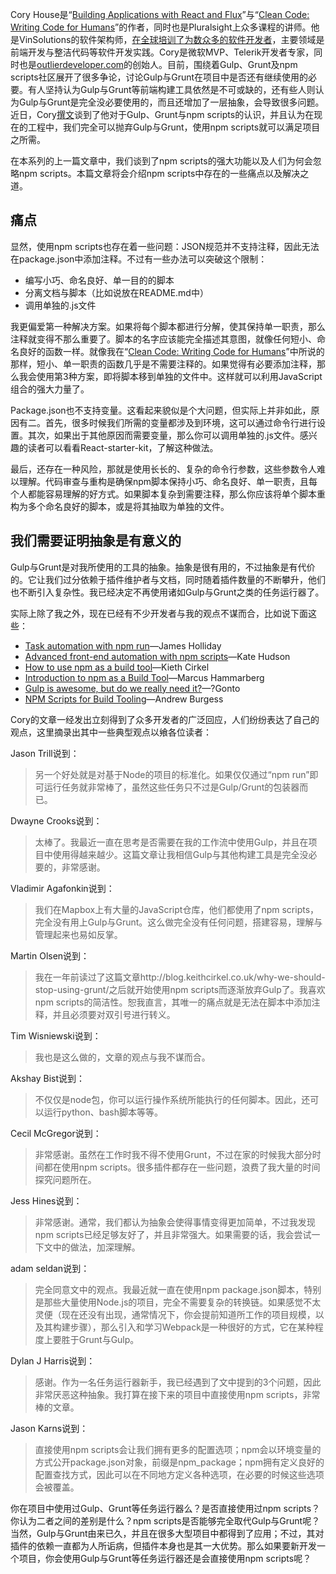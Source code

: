 <!--id: 9f7152e933d51b3857fe8200107579c2-->
<!--date: 2017-07-07 09:20-->
<!--tags: gulp,grunt,自动化-->
<!--nature: reprint-->
<!--link: http://www.infoq.com/cn/news/2016/02/gulp-grunt-npm-scripts-part3/-->
<!--keywords: npm,gulp,fis3,自动化,npm scripts-->

Cory House是“[Building Applications with React and Flux](https://www.pluralsight.com/courses/react-flux-building-applications)”与“[Clean Code: Writing Code for Humans](https://www.google.com/url?sa=t&rct=j&q=&esrc=s&source=web&cd=1&cad=rja&uact=8&ved=0ahUKEwiK1pXx89nJAhUujoMKHeuWAEUQFggcMAA&url=https%3A%2F%2Fwww.pluralsight.com%2Fcourses%2Fwriting-clean-code-humans&usg=AFQjCNEBfkBoN-IgCn_1jFUqWDAUIxcmAw&sig2=Ub9Wup4k4mrw_ffPgYu3tA)”的作者，同时也是Pluralsight上众多课程的讲师。他是VinSolutions的软件架构师，[在全球培训了为数众多的软件开发者](http://www.bitnative.com/training/)，主要领域是前端开发与整洁代码等软件开发实践。Cory是微软MVP、Telerik开发者专家，同时也是[outlierdeveloper.com](http://www.outlierdeveloper.com/)的创始人。目前，围绕着Gulp、Grunt及npm scripts社区展开了很多争论，讨论Gulp与Grunt在项目中是否还有继续使用的必要。有人坚持认为Gulp与Grunt等前端构建工具依然是不可或缺的，还有些人则认为Gulp与Grunt是完全没必要使用的，而且还增加了一层抽象，会导致很多问题。近日，Cory[撰文](https://medium.freecodecamp.com/why-i-left-gulp-and-grunt-for-npm-scripts-3d6853dd22b8#.a0ulmy8bk)谈到了他对于Gulp、Grunt与npm scripts的认识，并且认为在现在的工程中，我们完全可以抛弃Gulp与Grunt，使用npm scripts就可以满足项目之所需。

<!--more-->

在本系列的上一篇文章中，我们谈到了npm scripts的强大功能以及人们为何会忽略npm scripts。本篇文章将会介绍npm scripts中存在的一些痛点以及解决之道。

## 痛点

显然，使用npm scripts也存在着一些问题：JSON规范并不支持注释，因此无法在package.json中添加注释。不过有一些办法可以突破这个限制：

- 编写小巧、命名良好、单一目的的脚本
- 分离文档与脚本（比如说放在README.md中）
- 调用单独的.js文件

我更偏爱第一种解决方案。如果将每个脚本都进行分解，使其保持单一职责，那么注释就变得不那么重要了。脚本的名字应该能完全描述其意图，就像任何短小、命名良好的函数一样。就像我在“[Clean Code: Writing Code for Humans](https://www.pluralsight.com/courses/writing-clean-code-humans)”中所说的那样，短小、单一职责的函数几乎是不需要注释的。如果觉得有必要添加注释，那么我会使用第3种方案，即将脚本移到单独的文件中。这样就可以利用JavaScript组合的强大力量了。

Package.json也不支持变量。这看起来貌似是个大问题，但实际上并非如此，原因有二。首先，很多时候我们所需的变量都涉及到环境，这可以通过命令行进行设置。其次，如果出于其他原因而需要变量，那么你可以调用单独的.js文件。感兴趣的读者可以看看React-starter-kit，了解这种做法。

最后，还存在一种风险，那就是使用长长的、复杂的命令行参数，这些参数令人难以理解。代码审查与重构是确保npm脚本保持小巧、命名良好、单一职责，且每个人都能容易理解的好方式。如果脚本复杂到需要注释，那么你应该将单个脚本重构为多个命名良好的脚本，或是将其抽取为单独的文件。

## 我们需要证明抽象是有意义的

Gulp与Grunt是对我所使用的工具的抽象。抽象是很有用的，不过抽象是有代价的。它让我们过分依赖于插件维护者与文档，同时随着插件数量的不断攀升，他们也不断引入复杂性。我已经决定不再使用诸如Gulp与Grunt之类的任务运行器了。

实际上除了我之外，现在已经有不少开发者与我的观点不谋而合，比如说下面这些：

- [Task automation with npm run](http://substack.net/task_automation_with_npm_run)—James Holliday
- [Advanced front-end automation with npm scripts](https://www.youtube.com/watch?v=0RYETb9YVrk)—Kate Hudson
- [How to use npm as a build tool](http://blog.keithcirkel.co.uk/how-to-use-npm-as-a-build-tool/)—Kieth Cirkel
- [Introduction to npm as a Build Tool](http://app.pluralsight.com/courses/npm-build-tool-introduction)—Marcus Hammarberg
- [Gulp is awesome, but do we really need it?](http://gon.to/2015/02/26/gulp-is-awesome-but-do-we-really-need-it/)—?Gonto
- [NPM Scripts for Build Tooling](http://code.tutsplus.com/courses/npm-scripts-for-build-tooling)—Andrew Burgess

Cory的文章一经发出立刻得到了众多开发者的广泛回应，人们纷纷表达了自己的观点，这里摘录出其中一些典型观点以飨各位读者：

Jason Trill说到：

> 另一个好处就是对基于Node的项目的标准化。如果仅仅通过“npm run”即可运行任务就非常棒了，虽然这些任务只不过是Gulp/Grunt的包装器而已。

Dwayne Crooks说到：

> 太棒了。我最近一直在思考是否需要在我的工作流中使用Gulp，并且在项目中使用得越来越少。这篇文章让我相信Gulp与其他构建工具是完全没必要的，非常感谢。

Vladimir Agafonkin说到：

> 我们在Mapbox上有大量的JavaScript仓库，他们都使用了npm scripts，完全没有用上Gulp与Grunt。这么做完全没有任何问题，搭建容易，理解与管理起来也易如反掌。

Martin Olsen说到：

> 我在一年前读过了这篇文章http://blog.keithcirkel.co.uk/why-we-should-stop-using-grunt/之后就开始使用npm scripts而逐渐放弃Gulp了。我喜欢npm scripts的简洁性。恕我直言，其唯一的痛点就是无法在脚本中添加注释，并且必须要对双引号进行转义。

Tim Wisniewski说到：

> 我也是这么做的，文章的观点与我不谋而合。

Akshay Bist说到：

> 不仅仅是node包，你可以运行操作系统所能执行的任何脚本。因此，还可以运行python、bash脚本等等。

Cecil McGregor说到：

> 非常感谢。虽然在工作时我不得不使用Grunt，不过在家的时候我大部分时间都在使用npm scripts。很多插件都存在一些问题，浪费了我大量的时间探究问题所在。

Jess Hines说到：

> 非常感谢。通常，我们都认为抽象会使得事情变得更加简单，不过我发现npm scripts已经足够友好了，并且非常强大。如果需要的话，我会尝试一下文中的做法，加深理解。

adam seldan说到：

> 完全同意文中的观点。我最近就一直在使用npm package.json脚本，特别是那些大量使用Node.js的项目，完全不需要复杂的转换链。如果感觉不太灵便（现在还没有出现，通常情况下，你会提前知道所工作的项目规模，以及其构建步骤），那么引入和学习Webpack是一种很好的方式，它在某种程度上要胜于Grunt与Gulp。

Dylan J Harris说到：

> 感谢。作为一名任务运行器新手，我已经遇到了文中提到的3个问题，因此非常厌恶这种抽象。我打算在接下来的项目中直接使用npm scripts，非常棒的文章。

Jason Karns说到：

> 直接使用npm scripts会让我们拥有更多的配置选项；npm会以环境变量的方式公开package.json对象，前缀是npm_package；npm拥有定义良好的配置查找方式，因此可以在不同地方定义各种选项，在必要的时候这些选项会被覆盖。

你在项目中使用过Gulp、Grunt等任务运行器么？是否直接使用过npm scripts？你认为二者之间的差别是什么？npm scripts是否能够完全取代Gulp与Grunt呢？当然，Gulp与Grunt由来已久，并且在很多大型项目中都得到了应用；不过，其对插件的依赖一直都为人所诟病，但插件本身也是其一大优势。那么如果要新开发一个项目，你会使用Gulp与Grunt等任务运行器还是会直接使用npm scripts呢？